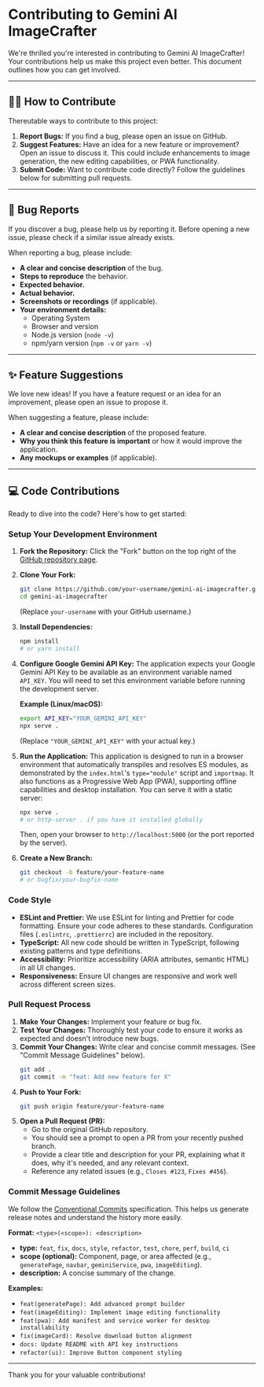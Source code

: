 # Contributing to Gemini AI ImageCrafter

We're thrilled you're interested in contributing to Gemini AI ImageCrafter! Your contributions help us make this project even better. This document outlines how you can get involved.

---

## 👨‍💻 How to Contribute

Thereutable ways to contribute to this project:

1.  **Report Bugs:** If you find a bug, please open an issue on GitHub.
2.  **Suggest Features:** Have an idea for a new feature or improvement? Open an issue to discuss it. This could include enhancements to image generation, the new editing capabilities, or PWA functionality.
3.  **Submit Code:** Want to contribute code directly? Follow the guidelines below for submitting pull requests.

---

## 🐛 Bug Reports

If you discover a bug, please help us by reporting it. Before opening a new issue, please check if a similar issue already exists.

When reporting a bug, please include:

*   **A clear and concise description** of the bug.
*   **Steps to reproduce** the behavior.
*   **Expected behavior.**
*   **Actual behavior.**
*   **Screenshots or recordings** (if applicable).
*   **Your environment details:**
    *   Operating System
    *   Browser and version
    *   Node.js version (`node -v`)
    *   npm/yarn version (`npm -v` or `yarn -v`)

---

## ✨ Feature Suggestions

We love new ideas! If you have a feature request or an idea for an improvement, please open an issue to propose it.

When suggesting a feature, please include:

*   **A clear and concise description** of the proposed feature.
*   **Why you think this feature is important** or how it would improve the application.
*   **Any mockups or examples** (if applicable).

---

## 💻 Code Contributions

Ready to dive into the code? Here's how to get started:

### Setup Your Development Environment

1.  **Fork the Repository:** Click the "Fork" button on the top right of the [GitHub repository page](https://github.com/your-username/gemini-ai-imagecrafter.git).
2.  **Clone Your Fork:**
    ```bash
    git clone https://github.com/your-username/gemini-ai-imagecrafter.git
    cd gemini-ai-imagecrafter
    ```
    (Replace `your-username` with your GitHub username.)
3.  **Install Dependencies:**
    ```bash
    npm install
    # or yarn install
    ```
4.  **Configure Google Gemini API Key:**
    The application expects your Google Gemini API Key to be available as an environment variable named `API_KEY`. You will need to set this environment variable before running the development server.
    
    **Example (Linux/macOS):**
    ```bash
    export API_KEY="YOUR_GEMINI_API_KEY"
    npx serve .
    ```
    (Replace `"YOUR_GEMINI_API_KEY"` with your actual key.)

5.  **Run the Application:** This application is designed to run in a browser environment that automatically transpiles and resolves ES modules, as demonstrated by the `index.html`'s `type="module"` script and `importmap`. It also functions as a Progressive Web App (PWA), supporting offline capabilities and desktop installation.
    You can serve it with a static server:
    ```bash
    npx serve .
    # or http-server . if you have it installed globally
    ```
    Then, open your browser to `http://localhost:5000` (or the port reported by the server).
6.  **Create a New Branch:**
    ```bash
    git checkout -b feature/your-feature-name
    # or bugfix/your-bugfix-name
    ```

### Code Style

*   **ESLint and Prettier:** We use ESLint for linting and Prettier for code formatting. Ensure your code adheres to these standards. Configuration files (`.eslintrc`, `.prettierrc`) are included in the repository.
*   **TypeScript:** All new code should be written in TypeScript, following existing patterns and type definitions.
*   **Accessibility:** Prioritize accessibility (ARIA attributes, semantic HTML) in all UI changes.
*   **Responsiveness:** Ensure UI changes are responsive and work well across different screen sizes.

### Pull Request Process

1.  **Make Your Changes:** Implement your feature or bug fix.
2.  **Test Your Changes:** Thoroughly test your code to ensure it works as expected and doesn't introduce new bugs.
3.  **Commit Your Changes:** Write clear and concise commit messages. (See "Commit Message Guidelines" below).
    ```bash
    git add .
    git commit -m "feat: Add new feature for X"
    ```
4.  **Push to Your Fork:**
    ```bash
    git push origin feature/your-feature-name
    ```
5.  **Open a Pull Request (PR):**
    *   Go to the original GitHub repository.
    *   You should see a prompt to open a PR from your recently pushed branch.
    *   Provide a clear title and description for your PR, explaining what it does, why it's needed, and any relevant context.
    *   Reference any related issues (e.g., `Closes #123`, `Fixes #456`).

### Commit Message Guidelines

We follow the [Conventional Commits](https://www.conventionalcommits.org/en/v1.0.0/) specification. This helps us generate release notes and understand the history more easily.

**Format:** `<type>(<scope>): <description>`

*   **type:** `feat`, `fix`, `docs`, `style`, `refactor`, `test`, `chore`, `perf`, `build`, `ci`
*   **scope (optional):** Component, page, or area affected (e.g., `generatePage`, `navbar`, `geminiService`, `pwa`, `imageEditing`).
*   **description:** A concise summary of the change.

**Examples:**

*   `feat(generatePage): Add advanced prompt builder`
*   `feat(imageEditing): Implement image editing functionality`
*   `feat(pwa): Add manifest and service worker for desktop installability`
*   `fix(imageCard): Resolve download button alignment`
*   `docs: Update README with API key instructions`
*   `refactor(ui): Improve Button component styling`

---

Thank you for your valuable contributions!